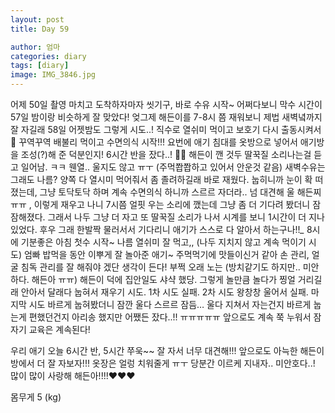 ```yaml
---
layout: post
title: Day 59

author: 엄마
categories: diary
tags: [diary]
image: IMG_3846.jpg
---
```

어제 50일 촬영 마치고 도착하자마자 씻기구, 바로 수유 시작~ 어쩌다보니 막수 시간이 57일 밤이랑 비슷하게 잘 맞았다! 엊그제 해든이를 7-8시 쯤 재워보니 제법 새벽녘까지 잘 자길래 58일 어젯밤도 그렇게 시도..! 직수로 열쉬미 먹이고 보호기 다시 출동시켜서🥲 꾸역꾸역 배불리 먹이고 수면의식 시작!!! 요번에 애기 침대를 옷방으로 넣어서 애기방을 조성(?)해 준 덕분인지! 6시간 반을 잤다..! 👍🏻 해든이 깬 것두 딸꾹질 소리나는걸 듣고 일어남. ㅋㅋ 웬열.. 울지도 않고 ㅠㅜ (주먹쫩쫩하고 있어서 안운것 같음) 새벽수유는 그래도 나름? 양쪽 다 열시미 먹어줘서 좀 졸려하길래 바로 재웠다. 눕히니까 눈이 확 떠졌는데, 그냥 토닥토닥 하며 계속 수면의식 하니까 스르르 자더라.. 넘 대견해 울 해든찌 ㅠㅠ , 이렇게 재우고 나니 7시쯤 얼핏 우는 소리에 깼는데 그냥 좀 더 기다려 봤더니 잠잠해졌다. 그래서 나두 그냥 더 자고 또 딸꾹질 소리가 나서 시계를 보니 1시간이 더 지나있었다. 후우 그래 한발짝 물러서서 기다리니 애기가 스스로 다 알아서 하는구나!!*_* 8시에 기분좋은 아침 첫수 시작~ 나름 열쉬미 잘 먹고,, (나두 지치지 않고 계속 먹이기 시도) 엄빠 밥먹을 동안 이뿌게 잘 놀아준 애기~ 주먹먹기에 맛들이신거 같아 손 관리, 얼굴 침독 관리를 잘 해줘야 겠단 생각이 든다! 부쩍 오래 노는 (방치같기도 하지만.. 미안하다. 해든아 ㅠㅠ) 해든이 덕에 집안일도 샤샥 했당. 그렇게 놀만큼 놀다가 찡얼 거리길래 안아서 달래다 눕혀서 재우기 시도. 1차 시도 실패. 2차 시도 왕창창 울어서 실패. 마지막 시도 바르게 눕혀봤더니 잠깐 울다 스르르 잠듬… 울다 지쳐서 자는건지 바르게 눕는게 편했던건지 아리송 했지만 어쨌든 잤다..!! ㅠㅠㅠㅠㅠ 앞으로도 계속 쭉 누워서 잠자기 교육은 계속된다!


우리 애기 오늘 6시간 반, 5시간 쭈욱~~ 잘 자서 너무 대견해!!! 앞으로도 아늑한 해든이 방에서 더 잘 자보자!!! 옷장은 얼렁 치워줄게 ㅠㅜ 당분간 이르케 지내자.. 미안호다..! 많이 많이 사랑해 해든아!!!!❤️❤️❤️



몸무게 5 (kg)